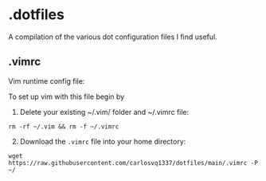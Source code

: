 # .dotfiles

A compilation of the various dot configuration files I find useful.

## .vimrc

Vim runtime config file:

To set up vim with this file begin by

1. Delete your existing ~/.vim/ folder and ~/.vimrc file:

```
rm -rf ~/.vim && rm -f ~/.vimrc
```  

2. Download the `.vimrc` file into your home directory:

```
wget https://raw.githubusercontent.com/carlosvq1337/dotfiles/main/.vimrc -P ~/
```

